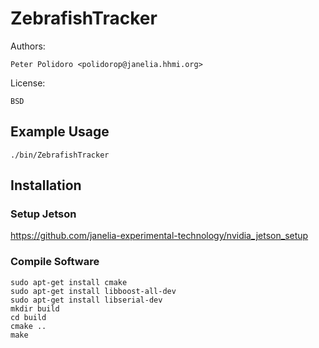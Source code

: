 # ZebrafishTracker

Authors:

    Peter Polidoro <polidorop@janelia.hhmi.org>

License:

    BSD

## Example Usage

```shell
./bin/ZebrafishTracker
```

## Installation

### Setup Jetson

<https://github.com/janelia-experimental-technology/nvidia_jetson_setup>

### Compile Software

```shell
sudo apt-get install cmake
sudo apt-get install libboost-all-dev
sudo apt-get install libserial-dev
mkdir build
cd build
cmake ..
make
```
